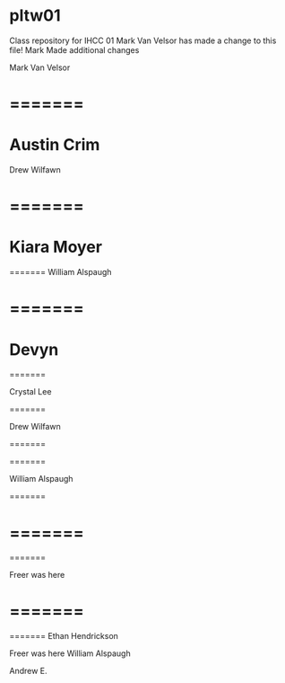 # pltw01
Class repository for IHCC 01
Mark Van Velsor has made a change to this file!
Mark Made additional changes








Mark Van Velsor 

=======
=======
Austin Crim
=======
Drew Wilfawn

=======
=======

Kiara Moyer
=======
=======
William Alspaugh

=======
=======
Devyn
=======

=======


Crystal Lee

=======

Drew Wilfawn

=======

=======

William Alspaugh




=======

=======
=======
=======

Freer was here

=======
=======

=======
Ethan Hendrickson


Freer was here
William Alspaugh

Andrew E.

